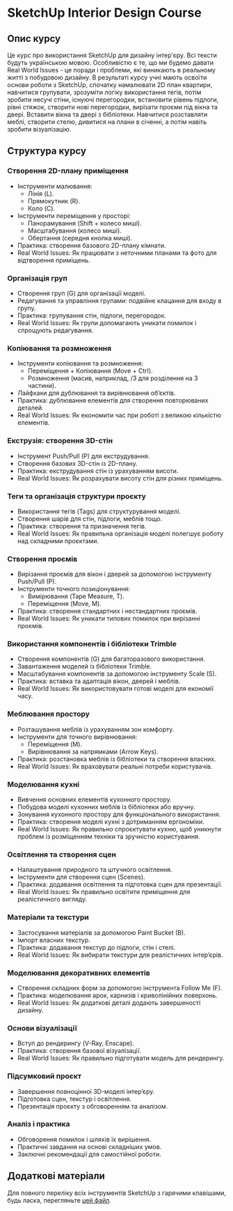 # SketchUp Interior Design Course

## Опис курсу

Це курс про використання SketchUp для дизайну інтер'єру. Всі тексти будуть українською мовою. Особливістю є те, що ми будемо давати Real World Issues - це поради і проблеми, які виникають в реальному житті з побудовою дизайну. В результаті курсу учні мають освоїти основи роботи з SketchUp, спочатку намалювати 2D план квартири, навчитися групувати, зрозуміти логіку використання тегів, потім зробити несучі стіни, існуючі перегородки, встановити рівень підлоги, рівні стяжок, створити нові перегородки, вирізати проєми під вікна та двері. Вставити вікна та двері з бібліотеки. Навчитися розставляти меблі, створити стелю, дивитися на плани в січенні, а потім навіть зробити візуалізацію.

## Структура курсу

### Створення 2D-плану приміщення
- Інструменти малювання:
  - Лінія (L).
  - Прямокутник (R).
  - Коло (C).
- Інструменти переміщення у просторі:
  - Панорамування (Shift + колесо миші).
  - Масштабування (колесо миші).
  - Обертання (середня кнопка миші).
- Практика: створення базового 2D-плану кімнати.
- Real World Issues: Як працювати з неточними планами та фото для відтворення приміщень.

### Організація груп
- Створення груп (G) для організації моделі.
- Редагування та управління групами: подвійне клацання для входу в групу.
- Практика: групування стін, підлоги, перегородок.
- Real World Issues: Як групи допомагають уникати помилок і спрощують редагування.

### Копіювання та розмноження
- Інструменти копіювання та розмноження:
  - Переміщення + Копіювання (Move + Ctrl).
  - Розмноження (масив, наприклад, /3 для розділення на 3 частини).
- Лайфхаки для дублювання та вирівнювання об’єктів.
- Практика: дублювання елементів для створення повторюваних деталей.
- Real World Issues: Як економити час при роботі з великою кількістю елементів.

### Екструзія: створення 3D-стін
- Інструмент Push/Pull (P) для екструдування.
- Створення базових 3D-стін із 2D-плану.
- Практика: екструдування стін із урахуванням висоти.
- Real World Issues: Як розрахувати висоту стін для різних приміщень.

### Теги та організація структури проєкту
- Використання тегів (Tags) для структурування моделі.
- Створення шарів для стін, підлоги, меблів тощо.
- Практика: створення та призначення тегів.
- Real World Issues: Як правильна організація моделі полегшує роботу над складними проєктами.

### Створення проємів
- Вирізання проємів для вікон і дверей за допомогою інструменту Push/Pull (P).
- Інструменти точного позиціонування:
  - Вимірювання (Tape Measure, T).
  - Переміщення (Move, M).
- Практика: створення стандартних і нестандартних проємів.
- Real World Issues: Як уникати типових помилок при вирізанні проємів.

### Використання компонентів і бібліотеки Trimble
- Створення компонентів (G) для багаторазового використання.
- Завантаження моделей із бібліотеки Trimble.
- Масштабування компонентів за допомогою інструменту Scale (S).
- Практика: вставка та адаптація вікон, дверей і меблів.
- Real World Issues: Як використовувати готові моделі для економії часу.

### Меблювання простору
- Розташування меблів із урахуванням зон комфорту.
- Інструменти для точного вирівнювання:
  - Переміщення (M).
  - Вирівнювання за напрямками (Arrow Keys).
- Практика: розстановка меблів із бібліотеки та створення власних.
- Real World Issues: Як враховувати реальні потреби користувачів.

### Моделювання кухні
- Вивчення основних елементів кухонного простору.
- Побудова моделі кухонних меблів із бібліотеки або вручну.
- Зонування кухонного простору для функціонального використання.
- Практика: створення моделі кухні з дотриманням ергономіки.
- Real World Issues: Як правильно спроєктувати кухню, щоб уникнути проблем із розміщенням техніки та зручністю користування.

### Освітлення та створення сцен
- Налаштування природного та штучного освітлення.
- Інструменти для створення сцен (Scenes).
- Практика: додавання освітлення та підготовка сцен для презентації.
- Real World Issues: Як правильно освітити приміщення для реалістичного вигляду.

### Матеріали та текстури
- Застосування матеріалів за допомогою Paint Bucket (B).
- Імпорт власних текстур.
- Практика: додавання текстур до підлоги, стін і стелі.
- Real World Issues: Як вибирати текстури для реалістичних інтер’єрів.

### Моделювання декоративних елементів
- Створення складних форм за допомогою інструмента Follow Me (F).
- Практика: моделювання арок, карнизів і криволінійних поверхонь.
- Real World Issues: Як додаткові деталі додають завершеності дизайну.

### Основи візуалізації
- Вступ до рендерингу (V-Ray, Enscape).
- Практика: створення базової візуалізації.
- Real World Issues: Як правильно підготувати модель для рендерингу.

### Підсумковий проєкт
- Завершення повноцінної 3D-моделі інтер’єру.
- Підготовка сцен, текстур і освітлення.
- Презентація проєкту з обговоренням та аналізом.

### Аналіз і практика
- Обговорення помилок і шляхів їх вирішення.
- Практичні завдання на основі складніших умов.
- Заключні рекомендації для самостійної роботи.

## Додаткові матеріали

Для повного переліку всіх інструментів SketchUp з гарячими клавішами, будь ласка, перегляньте [цей файл](sketchup-tools-hotkeys.md).

